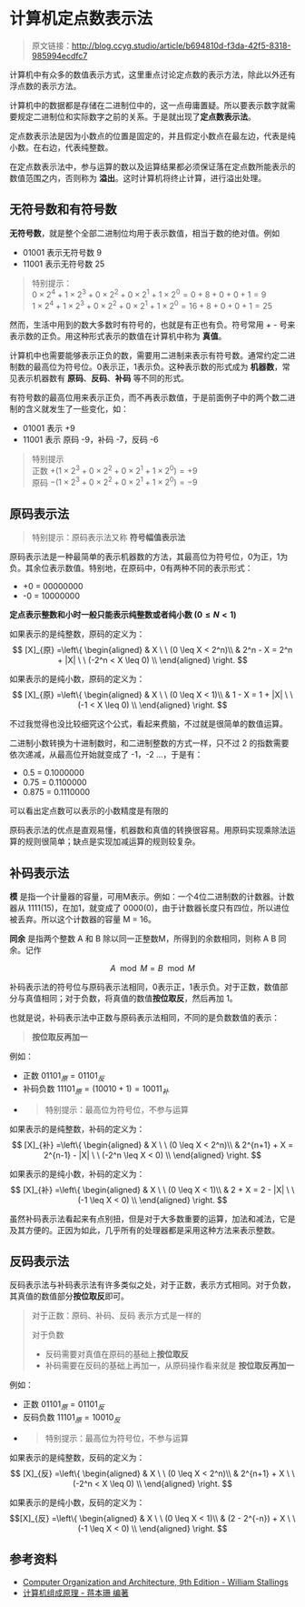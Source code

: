# 计算机定点数表示法

[annotation]: <id> (b694810d-f3da-42f5-8318-985994ecdfc7)
[annotation]: <status> (protect)
[annotation]: <create_time> (2019-04-17 11:46:23)
[annotation]: <category> (计算机技术)
[annotation]: <tags> (组成原理)

> 原文链接：<http://blog.ccyg.studio/article/b694810d-f3da-42f5-8318-985994ecdfc7>

计算机中有众多的数值表示方式，这里重点讨论定点数的表示方法，除此以外还有浮点数的表示方法。

计算机中的数据都是存储在二进制位中的，这一点毋庸置疑。所以要表示数字就需要规定二进制位和实际数字之前的关系。于是就出现了**定点数表示法**。

定点数表示法是因为小数点的位置是固定的，并且假定小数点在最左边，代表是纯小数。在右边，代表纯整数。

在定点数表示法中，参与运算的数以及运算结果都必须保证落在定点数所能表示的数值范围之内，否则称为 **溢出**。这时计算机将终止计算，进行溢出处理。

## 无符号数和有符号数

**无符号数**，就是整个全部二进制位均用于表示数值，相当于数的绝对值。例如

- 01001 表示无符号数 9
- 11001 表示无符号数 25

> 特别提示：<br>
>$0 \times 2^4 + 1 \times 2^3 + 0 \times 2^2 + 0 \times 2^1 + 1 \times 2^0 = 0 + 8 + 0 + 0 + 1 = 9$<br>
>$1 \times 2^4 + 1 \times 2^3 + 0 \times 2^2 + 0 \times 2^1 + 1 \times 2^0 = 16 + 8 + 0 + 0 + 1 = 25$


然而，生活中用到的数大多数时有符号的，也就是有正也有负。符号常用 + - 号来表示数的正负。用这种形式表示的数值在计算机中称为 **真值**。

计算机中也需要能够表示正负的数，需要用二进制来表示有符号数。通常约定二进制数的最高位为符号位。0表示正，1表示负。这种表示数的形式成为 **机器数**，常见表示机器数有 **原码**、**反码**、**补码** 等不同的形式。

有符号数的最高位用来表示正负，而不再表示数值，于是前面例子中的两个数二进制的含义就发生了一些变化，如：

- 01001 表示 +9
- 11001 表示 原码 -9，补码 -7，反码 -6

> 特别提示 <br>
正数 $+ (1 \times 2^3 + 0 \times 2^2 + 0 \times 2^1 + 1 \times 2^0) = +9$ <br>
原码 $- (1 \times 2^3 + 0 \times 2^2 + 0 \times 2^1 + 1 \times 2^0) = -9$

## 原码表示法

> 特别提示：原码表示法又称 **符号幅值表示法**

原码表示法是一种最简单的表示机器数的方法，其最高位为符号位，0为正，1为负。其余位表示数值。特别地，在原码中，0有两种不同的表示形式：

- +0 = 00000000
- -0 = 10000000

**定点表示整数和小时一般只能表示纯整数或者纯小数 $(0\leq N <1)$**

如果表示的是纯整数，原码的定义为：
$$ [X]_{原} =\left\{
\begin{aligned}
& X \ \ (0 \leq X < 2^n)\\
& 2^n - X = 2^n + |X| \ \ (-2^n < X \leq 0) \\
\end{aligned}
\right.
$$

如果表示的是纯小数，原码的定义为：
$$ [X]_{原} =\left\{
\begin{aligned}
& X \ \ (0 \leq X < 1)\\
& 1 - X = 1 + |X| \ \ (-1 < X \leq 0) \\
\end{aligned}
\right.
$$

不过我觉得也没比较细究这个公式，看起来费脑，不过就是很简单的数值运算。

二进制小数转换为十进制数时，和二进制整数的方式一样，只不过 2 的指数需要依次递减，从最高位开始就变成了 -1，-2 ...，于是有：

- 0.5 = 0.1000000
- 0.75 = 0.1100000
- 0.875 = 0.1110000

可以看出定点数可以表示的小数精度是有限的

原码表示法的优点是直观易懂，机器数和真值的转换很容易。用原码实现乘除法运算的规则很简单；缺点是实现加减运算的规则较复杂。

## 补码表示法

**模** 是指一个计量器的容量，可用M表示。例如：一个4位二进制数的计数器。计数器从 1111(15)，在加1，就变成了 0000(0)，由于计数器长度只有四位，所以进位被丢弃。所以这个计数器的容量 M = 16。

**同余** 是指两个整数 A 和 B 除以同一正整数M，所得到的余数相同，则称 A B 同余。记作

$$A \mod M = B \mod M$$

补码表示法的符号位与原码表示法相同，0表示正，1表示负。对于正数，数值部分与真值相同；对于负数，将真值的数值**按位取反**，然后再加 1。

也就是说，补码表示法中正数与原码表示法相同，不同的是负数数值的表示：

> **按位取反再加一**

例如：

- 正数 $01101_原 = 01101_反$
- 补码负数 $11101_原 = (10010 + 1) = 10011_补$
- > 特别提示：最高位为符号位，不参与运算

如果表示的是纯整数，补码的定义为：
$$ [X]_{补} =\left\{
\begin{aligned}
& X \ \ (0 \leq X < 2^n)\\
& 2^{n+1} + X = 2^{n-1} - |X| \ \ (-2^n \leq X < 0) \\
\end{aligned}
\right.
$$

如果表示的是纯小数，补码的定义为：
$$ [X]_{补} =\left\{
\begin{aligned}
& X \ \ (0 \leq X < 1)\\
& 2 + X = 2 - |X| \ \ (-1 \leq X < 0) \\
\end{aligned}
\right.
$$

虽然补码表示法看起来有点别扭，但是对于大多数重要的运算，加法和减法，它是及其方便的。正因为如此，几乎所有的处理器都是采用这种方法来表示整数。

## 反码表示法

反码表示法与补码表示法有许多类似之处，对于正数，表示方式相同。对于负数，其真值的数值部分**按位取反**即可。

> 对于正数：原码、补码、反码 表示方式是一样的
> 
> 对于负数
> - 反码需要对真值在原码的基础上**按位取反**
> - 补码需要在反码的基础上再加一，从原码操作看来就是 **按位取反再加一**

例如：

- 正数 $01101_原 = 01101_反$
- 反码负数 $11101_原 = 10010_反$
- > 特别提示：最高位为符号位，不参与运算

如果表示的是纯整数，反码的定义为：
$$ [X]_{反} =\left\{
\begin{aligned}
& X \ \ (0 \leq X < 2^n)\\
& 2^{n+1} + X \ \ (-2^n < X \leq 0) \\
\end{aligned}
\right.
$$

如果表示的是纯小数，反码的定义为：
$$[X]_{反} =\left\{
\begin{aligned}
& X \ \ (0 \leq X < 1)\\
& (2 - 2^{-n}) + X \ \ (-1 \leq X < 0) \\
\end{aligned}
\right.
$$

## 参考资料

- [Computer Organization and Architecture, 9th Edition - William Stallings](#)
- [计算机组成原理 - 蒋本珊 编著](#)
